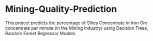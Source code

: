 # Mining-Quality-Prediction
This project predicts the percentage of Silica Concentrate in Iron Ore concentrate per minute (in the Mining Industry) using Decision Trees, Random Forest Regressor Models.
